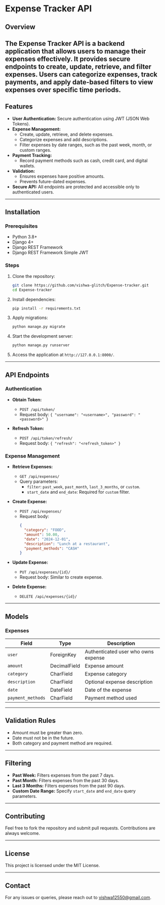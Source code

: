 # Expense Tracker API

## Overview
The Expense Tracker API is a backend application that allows users to manage their expenses effectively. It provides secure endpoints to create, update, retrieve, and filter expenses. Users can categorize expenses, track payments, and apply date-based filters to view expenses over specific time periods.
---

## Features
- **User Authentication:** Secure authentication using JWT (JSON Web Tokens).
- **Expense Management:**
  - Create, update, retrieve, and delete expenses.
  - Categorize expenses and add descriptions.
  - Filter expenses by date ranges, such as the past week, month, or custom ranges.
- **Payment Tracking:**
  - Record payment methods such as cash, credit card, and digital wallets.
- **Validation:**
  - Ensures expenses have positive amounts.
  - Prevents future-dated expenses.
- **Secure API:** All endpoints are protected and accessible only to authenticated users.

---

## Installation

### Prerequisites
- Python 3.8+
- Django 4+
- Django REST Framework
- Django REST Framework Simple JWT

### Steps
1. Clone the repository:
   ```bash
   git clone https://github.com/vishwa-glitch/Expense-tracker.git
   cd Expense-tracker
   ```

2. Install dependencies:
   ```bash
   pip install -r requirements.txt
   ```

3. Apply migrations:
   ```bash
   python manage.py migrate
   ```

4. Start the development server:
   ```bash
   python manage.py runserver
   ```

5. Access the application at `http://127.0.0.1:8000/`.

---

## API Endpoints

### Authentication
- **Obtain Token:**
  - `POST /api/token/`
  - Request body: `{ "username": "<username>", "password": "<password>" }`

- **Refresh Token:**
  - `POST /api/token/refresh/`
  - Request body: `{ "refresh": "<refresh_token>" }`

### Expense Management
- **Retrieve Expenses:**
  - `GET /api/expenses/`
  - Query parameters:
    - `filter`: `past_week`, `past_month`, `last_3_months`, or `custom`.
    - `start_date` and `end_date`: Required for `custom` filter.

- **Create Expense:**
  - `POST /api/expenses/`
  - Request body:
    ```json
    {
      "category": "FOOD",
      "amount": 50.00,
      "date": "2024-12-01",
      "description": "Lunch at a restaurant",
      "payment_methods": "CASH"
    }
    ```

- **Update Expense:**
  - `PUT /api/expenses/{id}/`
  - Request body: Similar to create expense.

- **Delete Expense:**
  - `DELETE /api/expenses/{id}/`

---

## Models

### Expenses
| Field            | Type           | Description                          |
|------------------|----------------|--------------------------------------|
| `user`           | ForeignKey     | Authenticated user who owns expense |
| `amount`         | DecimalField   | Expense amount                      |
| `category`       | CharField      | Expense category                    |
| `description`    | CharField      | Optional expense description         |
| `date`           | DateField      | Date of the expense                 |
| `payment_methods`| CharField      | Payment method used                 |

---

## Validation Rules
- Amount must be greater than zero.
- Date must not be in the future.
- Both category and payment method are required.

---

## Filtering
- **Past Week:** Filters expenses from the past 7 days.
- **Past Month:** Filters expenses from the past 30 days.
- **Last 3 Months:** Filters expenses from the past 90 days.
- **Custom Date Range:** Specify `start_date` and `end_date` query parameters.

---

## Contributing
Feel free to fork the repository and submit pull requests. Contributions are always welcome.

---

## License
This project is licensed under the MIT License.

---

## Contact
For any issues or queries, please reach out to [vishwa12550@gmail.com](mailto:vishwa12550@gmail.com).


